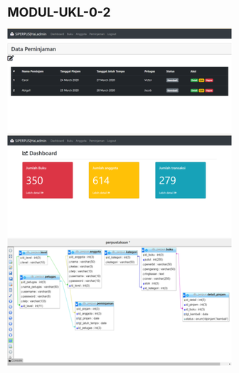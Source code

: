 # MODUL-UKL-0-2
![Alt Text](https://github.com/Fidiyah/MODUL-UKL-0-2/blob/master/datapinjam.PNG)
![Alt Text](https://github.com/Fidiyah/MODUL-UKL-0-2/blob/master/dashboard.PNG)
![Alt Text](https://github.com/Fidiyah/MODUL-UKL-0-2/blob/master/relasi.PNG)

